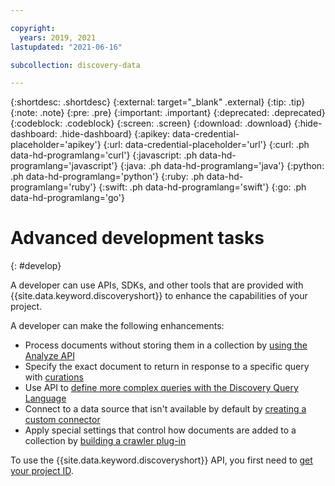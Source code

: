 ```yaml
---

copyright:
  years: 2019, 2021
lastupdated: "2021-06-16"

subcollection: discovery-data

---
```


{:shortdesc: .shortdesc}
{:external: target="_blank" .external}
{:tip: .tip}
{:note: .note}
{:pre: .pre}
{:important: .important}
{:deprecated: .deprecated}
{:codeblock: .codeblock}
{:screen: .screen}
{:download: .download}
{:hide-dashboard: .hide-dashboard}
{:apikey: data-credential-placeholder='apikey'} 
{:url: data-credential-placeholder='url'}
{:curl: .ph data-hd-programlang='curl'}
{:javascript: .ph data-hd-programlang='javascript'}
{:java: .ph data-hd-programlang='java'}
{:python: .ph data-hd-programlang='python'}
{:ruby: .ph data-hd-programlang='ruby'}
{:swift: .ph data-hd-programlang='swift'}
{:go: .ph data-hd-programlang='go'}

# Advanced development tasks
{: #develop}

A developer can use APIs, SDKs, and other tools that are provided with {{site.data.keyword.discoveryshort}} to enhance the capabilities of your project.

A developer can make the following enhancements:

- Process documents without storing them in a collection by [using the Analyze API](/docs/discovery-data?topic=discovery-data-analyzeapi)
- Specify the exact document to return in response to a specific query with [curations](/docs/discovery-data?topic=discovery-data-curations)
- Use API to [define more complex queries with the Discovery Query Language](/docs/discovery-data?topic=discovery-data-query-concepts)
- Connect to a data source that isn't available by default by [creating a custom connector](/docs/discovery-data?topic=discovery-data-build-connector)
- Apply special settings that control how documents are added to a collection by [building a crawler plug-in](/docs/discovery-data?topic=discovery-data-crawler-plugin-build)

To use the {{site.data.keyword.discoveryshort}} API, you first need to [get your project ID](/docs/discovery-data?topic=discovery-data-api-use).